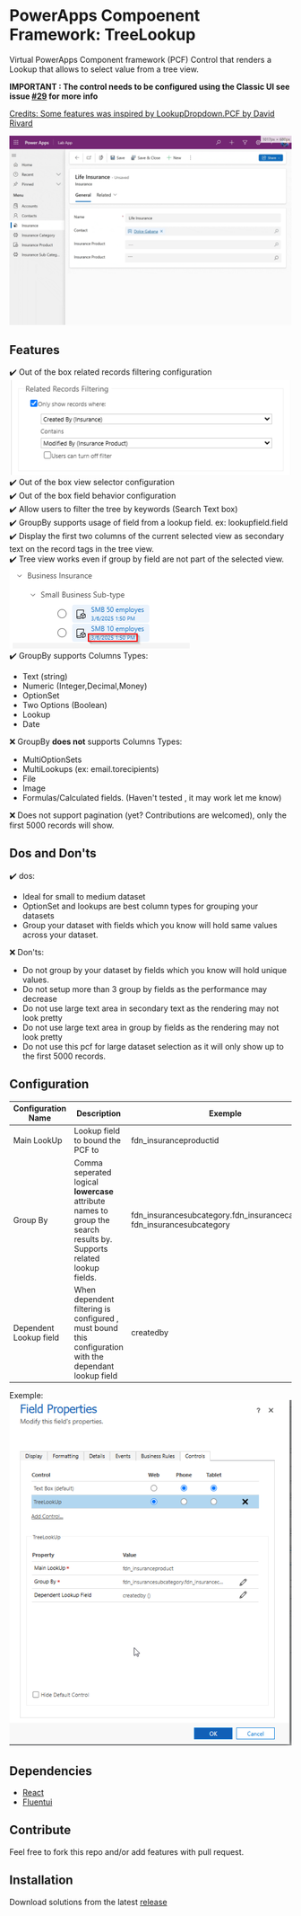 # PowerApps Compoenent Framework: TreeLookup
Virtual PowerApps Component framework (PCF) Control that renders a Lookup that allows to select value from a tree view.
 
**IMPORTANT : The control needs to be configured using the Classic UI see issue [#29](https://github.com/drivardxrm/LookupDropdown.PCF/issues/29) for more info** 

<ins>Credits: Some features was inspired by [LookupDropdown.PCF](https://github.com/drivardxrm/LookupDropdown.PCF) by [David Rivard](https://github.com/drivardxrm)</ins>

![demo](/docs/recordemo.gif)

## Features

:heavy_check_mark: Out of the box related records filtering configuration \
![image](/docs/relatedrecordsfiltering.png) \
:heavy_check_mark: Out of the box view selector configuration \
:heavy_check_mark: Out of the box field behavior configuration \
:heavy_check_mark: Allow users to filter the tree by keywords (Search Text box) \
:heavy_check_mark: GroupBy supports usage of field from a lookup field. ex: lookupfield.field \
:heavy_check_mark: Display the first two columns of the current selected view as secondary text on the record tags in the tree view. \
:heavy_check_mark: Tree view works even if group by field are not part of the selected view. \
![image](/docs/secondarytextlookup.png) \
:heavy_check_mark: GroupBy supports Columns Types:
- Text (string)
- Numeric (Integer,Decimal,Money)
- OptionSet
- Two Options (Boolean)
- Lookup
- Date

❌ GroupBy **does not** supports Columns Types:
- MultiOptionSets
- MultiLookups (ex: email.torecipients)
- File
- Image
- Formulas/Calculated fields. (Haven't tested , it may work let me know)

❌ Does not support pagination (yet? Contributions are welcomed), only the first 5000 records will show.


## Dos and Don'ts
:heavy_check_mark: dos:
 - Ideal for small to medium dataset
 - OptionSet and lookups are best column types for grouping your datasets
 - Group your dataset with fields which you know will hold same values across your dataset.

❌ Don'ts:
 - Do not group by your dataset by fields which you know will hold unique values.
 - Do not setup more than 3 group by fields as the performance may decrease
 - Do not use large text area in secondary text as the rendering may not look pretty
 - Do not use large text area in group by fields as the rendering may not look pretty
 - Do not use this pcf for large dataset selection as it will only show up to the first 5000 records.


## Configuration

| Configuration Name  | Description | Exemple |
| ------------- | ------------- |------------- |
| Main LookUp | Lookup field to bound the PCF to  | fdn_insuranceproductid |
| Group By  | Comma seperated logical **lowercase** attribute names to group the search results by.<br/>Supports related lookup fields.  | fdn_insurancesubcategory.fdn_insurancecategory,<br/>fdn_insurancesubcategory  |
| Dependent Lookup field | When dependent filtering is configured , must bound this configuration with the dependant lookup field | createdby  |

Exemple: \
![image](/docs/TreeLookupConfig.png)

## Dependencies

- [React](https://react.dev/)
- [Fluentui](https://react.fluentui.dev/)

## Contribute

Feel free to fork this repo and/or add features with pull request.

## Installation

Download solutions from the latest [release](https://github.com/dotnetprog/dataverse-pcf-lookup-treeview/releases/latest)




